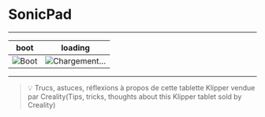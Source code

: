 # SonicPad

---

| boot | loading |
|:-------------------------:|:-------------------------:|
| ![Boot](./Images/boot.gif) | ![Chargement…](./Images/loading.gif) |

---

> :bulb: Trucs, astuces, réflexions à propos de cette tablette Klipper vendue par Creality(Tips, tricks, thoughts about this Klipper tablet sold by Creality)
